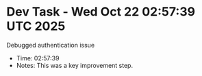 # Dev Task - Wed Oct 22 02:57:39 UTC 2025
Debugged authentication issue
- Time: 02:57:39
- Notes: This was a key improvement step.
